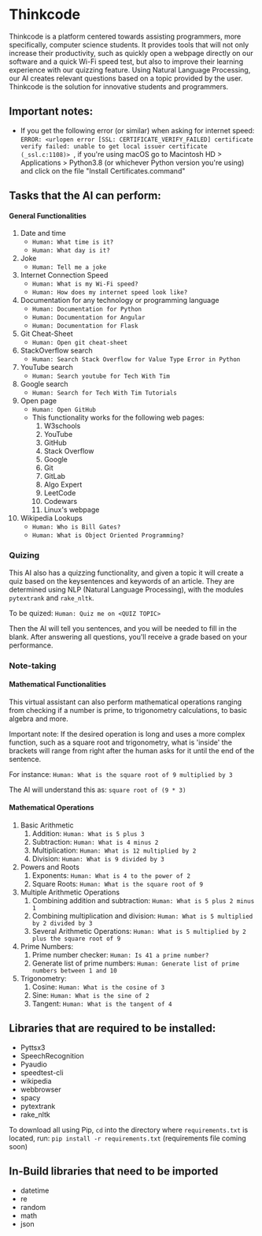 # Thinkcode
Thinkcode is a platform centered towards assisting programmers, more specifically,
computer science students. It provides tools that will not only increase their
productivity, such as quickly open a webpage directly on our software and a quick 
Wi-Fi speed test, but also to improve their learning experience with our quizzing feature.
Using Natural Language Processing, our AI creates relevant questions based on a topic provided
by the user. Thinkcode is the solution for innovative students and programmers.

## Important notes:
- If you get the following error (or similar) when asking for internet speed: `ERROR: <urlopen error [SSL: CERTIFICATE_VERIFY_FAILED] certificate verify failed: unable to get local issuer certificate (_ssl.c:1108)>
`, if you're using macOS go to Macintosh HD > Applications > Python3.8 (or whichever Python version you're using) and click on the file "Install Certificates.command"

## Tasks that the AI can perform:

#### General Functionalities
1. Date and time
    - `Human: What time is it?`
    - `Human: What day is it?`
2. Joke
    - `Human: Tell me a joke`
3. Internet Connection Speed
    - `Human: What is my Wi-Fi speed?`
    - `Human: How does my internet speed look like?`
4. Documentation for any technology or programming language
    - `Human: Documentation for Python`
    - `Human: Documentation for Angular`
    - `Human: Documentation for Flask`
5. Git Cheat-Sheet
    - `Human: Open git cheat-sheet`
6. StackOverflow search
    - `Human: Search Stack Overflow for Value Type Error in Python`
7. YouTube search
    - `Human: Search youtube for Tech With Tim`
8. Google search
    - `Human: Search for Tech With Tim Tutorials`
9. Open page
    - `Human: Open GitHub`
    - This functionality works for the following web pages:
        1. W3schools
        2. YouTube
        3. GitHub
        4. Stack Overflow
        5. Google
        6. Git
        7. GitLab
        8. Algo Expert
        9. LeetCode
        10. Codewars
        11. Linux's webpage
10. Wikipedia Lookups
    - `Human: Who is Bill Gates?`
    - `Human: What is Object Oriented Programming?`

### Quizing
This AI also has a quizzing functionality, and given a topic it will create a
quiz based on the keysentences and keywords of an article. They are determined
using NLP (Natural Language Processing), with the modules `pytextrank` and `rake_nltk`.

To be quized: `Human: Quiz me on <QUIZ TOPIC>`

Then the AI will tell you sentences, and you will be needed to fill in the blank. After
answering all questions, you'll receive a grade based on your performance.

### Note-taking

#### Mathematical Functionalities
This virtual assistant can also perform mathematical operations
ranging from checking if a number is prime, to trigonometry calculations,
to basic algebra and more.

Important note: If the desired operation is long and uses a more complex function,
such as a square root and trigonometry, what is 'inside' the brackets will
range from right after the human asks for it until the end of the sentence.

For instance:
`Human: What is the square root of 9 multiplied by 3`

The AI will understand this as: `square root of (9 * 3)`

#### Mathematical Operations
1. Basic Arithmetic
    1. Addition: `Human: What is 5 plus 3`
    2. Subtraction: `Human: What is 4 minus 2`
    3. Multiplication: `Human: What is 12 multiplied by 2`
    4. Division: `Human: What is 9 divided by 3`
2. Powers and Roots
    1. Exponents: `Human: What is 4 to the power of 2`
    2. Square Roots: `Human: What is the square root of 9`
3. Multiple Arithmetic Operations
    1. Combining addition and subtraction: `Human: What is 5 plus 2 minus 1`
    2. Combining multiplication and division: `Human: What is 5 multiplied by 2 divided by 3`
    3. Several Arithmetic Operations: `Human: What is 5 multiplied by 2 plus the square root of 9`
4. Prime Numbers:
    1. Prime number checker: `Human: Is 41 a prime number?`
    2. Generate list of prime numbers: `Human: Generate list of prime numbers between 1 and 10`
5. Trigonometry:
    1. Cosine: `Human: What is the cosine of 3`
    2. Sine: `Human: What is the sine of 2`
    3. Tangent: `Human: What is the tangent of 4`
    

## Libraries that are required to be installed:
- Pyttsx3
- SpeechRecognition
- Pyaudio
- speedtest-cli
- wikipedia
- webbrowser
- spacy
- pytextrank
- rake_nltk

To download all using Pip, `cd` into the directory where `requirements.txt`
is located, run:
`pip install -r requirements.txt`
(requirements file coming soon)

## In-Build libraries that need to be imported
- datetime
- re
- random
- math
- json